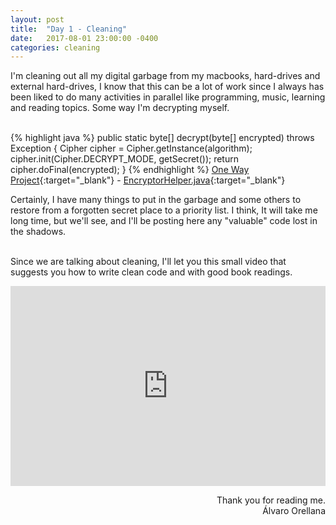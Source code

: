```yaml
---
layout: post
title:  "Day 1 - Cleaning"
date:   2017-08-01 23:00:00 -0400
categories: cleaning
---
```


I'm cleaning out all my digital garbage from my macbooks, hard-drives and external hard-drives,
I know that this can be a lot of work since I always has been liked to do many activities in parallel
like programming, music, learning and reading topics. Some way I'm decrypting myself. <br/><br/>

{% highlight java %}
    public static byte[] decrypt(byte[] encrypted) throws Exception {
        Cipher cipher = Cipher.getInstance(algorithm);
        cipher.init(Cipher.DECRYPT_MODE, getSecret());
        return cipher.doFinal(encrypted);
    }
{% endhighlight %}
[One Way Project](https://github.com/tiveor/oneway){:target="_blank"} - [EncryptorHelper.java](https://raw.githubusercontent.com/tiveor/oneway/master/src/main/java/tive/security/EncryptorHelper.java){:target="_blank"}
<br/>

<p>
Certainly, I have many things to put in the garbage and some others to restore from a forgotten secret place to a priority list.
I think, It will take me long time, but we'll see, and I'll be posting here any "valuable" code lost in the shadows.<br/><br/>
</p>
<p>
Since we are talking about cleaning, I'll let you this small video that suggests you how to write clean code and with good book readings.
</p>
<iframe width="100%" height="320" src="http://www.youtube.com/embed/aG5ks3de_wQ" frameborder="0" allowfullscreen></iframe>
<br/>
<p style="text-align: right">
Thank you for reading me.<br>
&Aacute;lvaro Orellana
</p>

